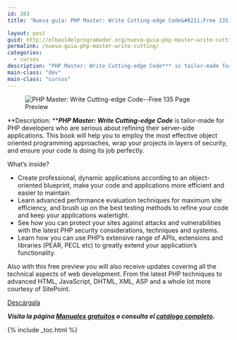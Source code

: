```yaml
---
id: 283
title: 'Nueva guía: PHP Master: Write Cutting-edge Code&#8211;Free 135 Page Preview'

layout: post
guid: http://elbauldelprogramador.org/nueva-guia-php-master-write-cutting-edge-code-free-135-page-preview/
permalink: /nueva-guia-php-master-write-cutting/
categories:
  - cursos
description: "PHP Master: Write Cutting-edge Code*** is tailor-made for PHP developers who are serious about refining their server-side applications. This book will help you to employ the most effective object oriented programming approaches, wrap your projects in layers of security, and ensure your code is doing its job perfectly"
main-class: "dev"
main-class: "cursos"
---
```


<figure>
  <img class="alignleft" title="PHP Master: Write Cutting-edge Code--Free 135 Page Preview" alt="PHP Master: Write Cutting-edge Code--Free 135 Page Preview" src=" https://lh4.googleusercontent.com/-F9z9g5OjRVc/TsOOl6OFQZI/AAAAAAAABxY/-LKt6y8BuF8/s150/w_sitb30c.gif"  />
</figure>

**Description: *****PHP Master: Write Cutting-edge Code*** is tailor-made for PHP developers who are serious about refining their server-side applications. This book will help you to employ the most effective object oriented programming approaches, wrap your projects in layers of security, and ensure your code is doing its job perfectly.

What&#8217;s inside?

  * Create professional, dynamic applications according to an object-oriented blueprint, make your code and applications more efficient and easier to maintain.
  * Learn advanced performance evaluation techniques for maximum site efficiency, and brush up on the best testing methods to refine your code and keep your applications watertight.
  * See how you can protect your sites against attacks and vulnerabilities with the latest PHP security considerations, techniques and systems.
  * Learn how you can use PHP&#8217;s extensive range of APIs, extensions and libraries (PEAR, PECL etc) to greatly extend your application&#8217;s functionality.

Also with this free preview you will also receive updates covering all the technical aspects of web development. From the latest PHP techniques to advanced HTML, JavaScript, DHTML, XML, ASP and a whole lot more courtesy of SitePoint.

<div class="button-post">
  <a href="http://elbauldelprogramador.tradepub.com/free/w_sitb30" target="_blank" class="wi-button style-3">Descárgala<i class="icon-download icon-2x"></i></a>
</div>

***Visita la página [Manuales gratuitos][2] o consulta el [catálogo completo][3].***

 [2]: /manuales-gratuitos/
 [3]: http://elbauldelprogramador.tradepub.com/category/information-technology/1207/ "Catálogo completo de Guías gratuítas "

{% include _toc.html %}
